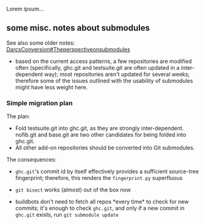 
Lorem ipsum...

## some misc. notes about submodules


See also some older notes: [DarcsConversion\#Theperspectiveonsubmodules](darcs-conversion#the-perspective-on-submodules)

- based on the current access patterns, a few repositories are modified often (specifically,  ghc.git and testsuite.git are often updated in a inter-dependent way); most repositories aren't updated for several weeks; therefore some of the issues outlined with the usability of submodules might have less weight here.

### Simple migration plan


The plan:

- Fold testsuite.git into ghc.git, as they are strongly inter-dependent. nofib.git and base.git are two other candidates for being folded into ghc.git.
- All other add-on repositories should be converted into Git submodules.


The consequences:

- `ghc.git`'s commit id by itself effectively provides a sufficient source-tree fingerprint; therefore, this renders the `fingerprint.py` superfluous

- `git bisect` works (almost) out of the box now

- buildbots don't need to fetch all repos \*every time\* to check for new commits; it's enough to check `ghc.git`, and only if a new commit in `ghc.git` exists, run `git submodule update`